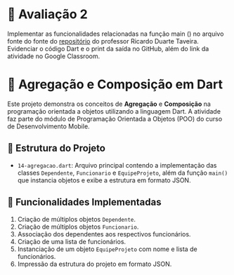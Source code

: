 # 📒 Avaliação 2

Implementar as funcionalidades relacionadas na função main () no arquivo fonte do fonte do [repositório](https://github.com/ricdtaveira/mobdev-parte-01/blob/master/14-poo/14-agregacao.dart) do professor Ricardo Duarte Taveira.  
Evidenciar o código Dart e o print da saída no GitHub, além do link da atividade no Google Classroom.

# 🧩 Agregação e Composição em Dart

Este projeto demonstra os conceitos de **Agregação** e **Composição** na programação orientada a objetos utilizando a linguagem Dart. A atividade faz parte do módulo de Programação Orientada a Objetos (POO) do curso de Desenvolvimento Mobile.

## 📁 Estrutura do Projeto

* `14-agregacao.dart`: Arquivo principal contendo a implementação das classes `Dependente`, `Funcionario` e `EquipeProjeto`, além da função `main()` que instancia objetos e exibe a estrutura em formato JSON.

## 🧪 Funcionalidades Implementadas

1. Criação de múltiplos objetos `Dependente`.
2. Criação de múltiplos objetos `Funcionario`.
3. Associação dos dependentes aos respectivos funcionários.
4. Criação de uma lista de funcionários.
5. Instanciação de um objeto `EquipeProjeto` com nome e lista de funcionários.
6. Impressão da estrutura do projeto em formato JSON.
